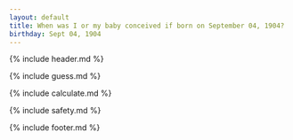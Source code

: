 ```yaml
---
layout: default
title: When was I or my baby conceived if born on September 04, 1904?
birthday: Sept 04, 1904
---
```


{% include header.md %}

{% include guess.md %}

{% include calculate.md %}

{% include safety.md %}

{% include footer.md %}



